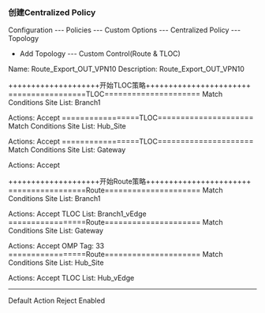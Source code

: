 ### 创建Centralized Policy
Configuration --- Policies --- Custom Options --- Centralized Policy --- Topology

+ Add Topology --- Custom Control(Route & TLOC)

Name: Route_Export_OUT_VPN10
Description: Route_Export_OUT_VPN10

++++++++++++++++++++开始TLOC策略+++++++++++++++++++++++
=================TLOC=====================
Match Conditions
Site List: Branch1

Actions:
Accept
=================TLOC=====================
Match Conditions
Site List: Hub_Site

Actions:
Accept
=================TLOC=====================
Match Conditions
Site List: Gateway

Actions:
Accept

++++++++++++++++++++开始Route策略+++++++++++++++++++++++
=================Route=====================
Match Conditions
Site List:      Branch1

Actions:
Accept
TLOC List:      Branch1_vEdge
=================Route=====================
Match Conditions
Site List:      Gateway

Actions:
Accept
OMP Tag:        33
=================Route=====================
Match Conditions
Site List:      Hub_Site

Actions:
Accept
TLOC List:      Hub_vEdge

------------------------------------------
Default Action
Reject  Enabled